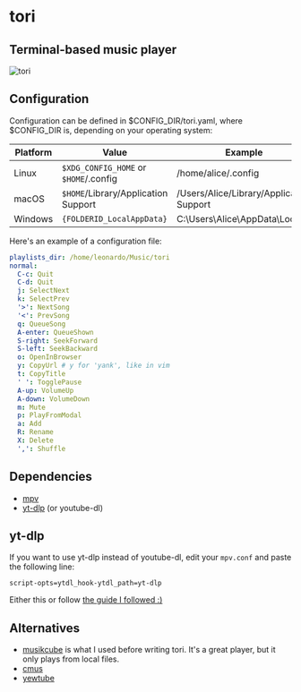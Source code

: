 # tori
## Terminal-based music player

![tori](https://user-images.githubusercontent.com/8211902/230677856-02e4886e-84bf-4d21-ad70-0a625df4f24a.jpg)

## Configuration
Configuration can be defined in $CONFIG_DIR/tori.yaml, where $CONFIG_DIR is, depending on your operating system:

|Platform | Value                                 | Example                                  |
| ------- | ------------------------------------- | ---------------------------------------- |
| Linux   | `$XDG_CONFIG_HOME` or `$HOME`/.config | /home/alice/.config                      |
| macOS   | `$HOME`/Library/Application Support   | /Users/Alice/Library/Application Support |
| Windows | `{FOLDERID_LocalAppData}`             | C:\Users\Alice\AppData\Local             |

Here's an example of a configuration file:
```yaml
playlists_dir: /home/leonardo/Music/tori
normal:
  C-c: Quit
  C-d: Quit
  j: SelectNext
  k: SelectPrev
  '>': NextSong 
  '<': PrevSong 
  q: QueueSong
  A-enter: QueueShown
  S-right: SeekForward
  S-left: SeekBackward
  o: OpenInBrowser
  y: CopyUrl # y for 'yank', like in vim
  t: CopyTitle
  ' ': TogglePause
  A-up: VolumeUp
  A-down: VolumeDown
  m: Mute
  p: PlayFromModal
  a: Add
  R: Rename
  X: Delete
  ',': Shuffle
```

## Dependencies
- [mpv](https://mpv.io/)
- [yt-dlp](https://github.com/yt-dlp/yt-dlp) (or youtube-dl)

## yt-dlp
If you want to use yt-dlp instead of youtube-dl, edit your `mpv.conf` and paste the following line:
```
script-opts=ytdl_hook-ytdl_path=yt-dlp
```

Either this or follow [the guide I followed :)](https://www.funkyspacemonkey.com/replace-youtube-dl-with-yt-dlp-how-to-make-mpv-work-with-yt-dlp)

## Alternatives
- [musikcube](https://github.com/clangen/musikcube) is what I used before writing tori.
  It's a great player, but it only plays from local files.
- [cmus](https://cmus.github.io/)
- [yewtube](https://github.com/mps-youtube/yewtube)
